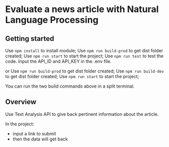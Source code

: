# Evaluate a news article with Natural Language Processing

## Getting started

Use `npm install` to install module;
Use `npm run build-prod` to get dist folder created;
Use `npm run start` to start the project;
Use `npm run test` to test the code.
Input the API_ID and API_KEY in the .env file.

or
Use `npm run build-prod` to get dist folder created;
Use `npm run build-dev` to get dist folder created;
Use `npm run start` to start the project;

You can run the two build commands above in a split terminal.

## Overview

Use Text Analysis API to give back pertinent information about the article.

In the project:
- input a link to submit
- then the data will get back


